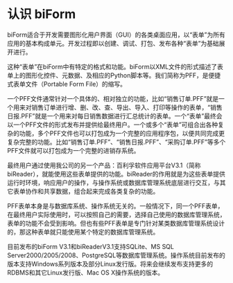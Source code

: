 ﻿# 认识 biForm
biForm适合于开发需要图形化用户界面（GUI）的各类桌面应用，以“表单”为所有应用的基本构成单元。开发过程即以创建、调试、打包、发布各种“表单”为基础展开进行。

这种“表单”在biForm中有特定的格式和功能。biForm以XML文件的形式描述了表单上的图形化控件、元数据、及相应的Python脚本等。我们简称为PFF，是便捷式表单文件（Portable Form File）的缩写。

一个PFF文件通常针对一个具体的、相对独立的功能，比如“销售订单.PFF”就是一个用来对销售订单进行增、删、改、查、导出、导入、打印等操作的表单，“销售日报.PFF”就是一个用来对每日销售数据进行汇总统计的表单。一个“表单”最终会以一个PFF文件的形式发布并提供给最终用户。一个或多个“表单”可组合出各种复杂的功能，多个PFF文件也可以打包成为一个完整的应用程序包，以便共同完成更复杂完整的功能。比如“销售订单.PFF”、“销售日报.PFF”、“采购订单.PFF”等多个PFF文件就可以打包成为一个完整的进销存系统。

最终用户通过使用我公司的另一个产品：百利孚软件应用平台V3.1（简称biReader），就能使用这些表单提供的功能。biReader的作用就是为这些表单提供运行时环境，响应用户的操作，与操作系统或数据库管理系统底层进行交互，与其它表单协作和共享数据，组合起来完成各类复杂的功能。

PFF表单本身是与数据库系统、操作系统无关的。一般情况下，同一个PFF表单，在最终用户实际使用时，可以按照自己的需要，选择自己使用的数据库管理系统，表单的功能不会受到影响。但也有些PFF表单是专门针对某类数据库管理系统设计的，那这种表单就只能使用某个特定的数据库管理系统。

目前发布的biForm V3.1和biReaderV3.1支持SQLite、MS SQL Server2000/2005/2008、PostgreSQL等数据库管理系统。操作系统目前发布的版本支持Windows系列版本及部分Linux发行版。将来会继续发布支持更多的RDBMS和其它Linux发行版、Mac OS X操作系统的版本。
